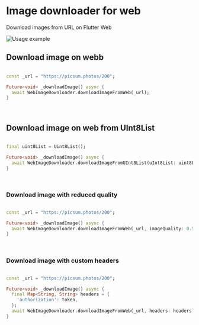 # Image downloader for web

Download images from URL on Flutter Web

![Usage example](https://hrvojecukman.github.io/image_downloader_web/demo.gif)

## Download image on webb

```dart

const _url = "https://picsum.photos/200";

Future<void> _downloadImage() async {
  await WebImageDownloader.downloadImageFromWeb(_url);
}

```

&nbsp;

## Download image on web from UInt8List

```dart

final uint8List = Uint8List();

Future<void> _downloadImage() async {
  await WebImageDownloader.downloadImageFromUInt8List(uInt8List: uint8List);
}

```

&nbsp;

### Download image with reduced quality

```dart

const _url = "https://picsum.photos/200";

Future<void> _downloadImage() async {
  await WebImageDownloader.downloadImageFromWeb(_url, imageQuality: 0.5);
}
```

&nbsp;

### Download image with custom headers

```dart

const _url = "https://picsum.photos/200";

Future<void> _downloadImage() async {
  final Map<String, String> headers = {
    'authorization': token,
  };
  await WebImageDownloader.downloadImageFromWeb(_url, headers: headers);
}
```
